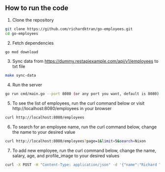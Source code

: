 ## How to run the code
1. Clone the repository
```bash
git clone https://github.com/richardktran/go-employees.git
cd go-employees
```
2. Fetch dependencies
```bash
go mod download
```
3. Sync data from https://dummy.restapiexample.com/api/v1/employees to txt file
```bash
make sync-data
```
4. Run the server
```bash
go run cmd/main.go --port 8080 (or any port you want, default is 8080)
```
5. To see the list of employees, run the curl command below or visit http://localhost:8080/employees in your browser
```bash
curl http://localhost:8080/employees
```
6. To search for an employee name, run the curl command below, change the name to your desired value
```bash
curl http://localhost:8080/employees?page=1&limit=5&search=Nixon
```
7. To add new employee, run the curl command below, change the name, salary, age, and profile_image to your desired values
```bash
curl -X POST -H "Content-Type: application/json" -d '{"name":"Richard Tran","salary":100000,"age":24, "profile_image":"profile1.png"}' http://localhost:8080/employees
```